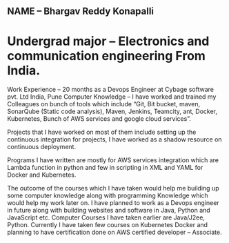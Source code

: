 ## NAME – Bhargav Reddy Konapalli

 


# Undergrad major – Electronics and communication engineering From India.
 Work Experience – 20 months as a Devops Engineer at Cybage software pvt. Ltd India, Pune
 Computer Knowledge – I have worked and trained my Colleagues on bunch of tools which include “Git, Bit bucket, maven, SonarQube (Static code analysis), Maven, Jenkins, Teamcity, 
 ant, Docker, Kubernetes, Bunch of AWS services and google cloud services”.

 Projects that I have worked on most of them include setting up the continuous integration for projects, I have worked as a shadow resource on continuous deployment.

 Programs I have written are mostly for AWS services integration which are Lambda function in python and few in scripting in XML and YAML for Docker and Kubernetes. 

 The outcome of the courses which I have taken would help me building up some computer knowledge along with programming Knowledge which would help my work later on. 
 I have planned to work as a Devops engineer in future along with building websites and software in Java, Python and JavaScript etc.
 Computer Courses I have taken earlier are Java/J2ee, Python.
 Currently I have taken few courses on Kubernetes Docker and planning to have certification done on AWS certified developer – Associate.
 
 

